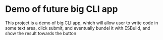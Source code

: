 # Demo of future big CLI app

This project is a demo of big CLI app, which will allow user to write code in some text area, click submit, and eventually bundel it with ESBuild, and show the result towards the button
